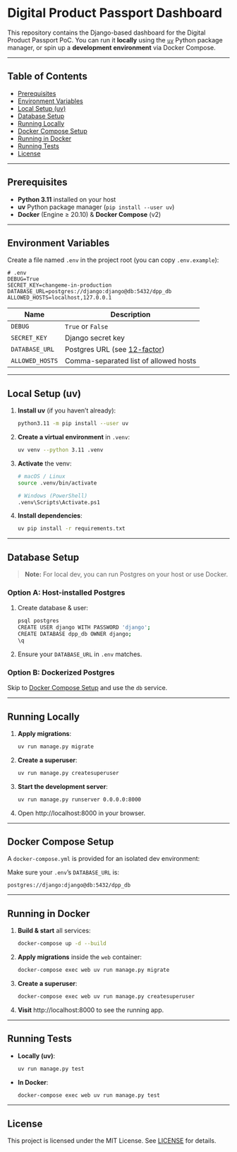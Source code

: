 # Digital Product Passport Dashboard

This repository contains the Django-based dashboard for the Digital Product Passport PoC.
You can run it **locally** using the [`uv`](https://pypi.org/project/uv/) Python package manager, or spin up a **development environment** via Docker Compose.

---

## Table of Contents

- [Prerequisites](#prerequisites)  
- [Environment Variables](#environment-variables)  
- [Local Setup (uv)](#local-setup-uv)  
- [Database Setup](#database-setup)  
- [Running Locally](#running-locally)  
- [Docker Compose Setup](#docker-compose-setup)  
- [Running in Docker](#running-in-docker)  
- [Running Tests](#running-tests)  
- [License](#license)  

---

## Prerequisites

- **Python 3.11** installed on your host  
- **uv** Python package manager (`pip install --user uv`)  
- **Docker** (Engine ≥ 20.10) & **Docker Compose** (v2)  

---

## Environment Variables

Create a file named `.env` in the project root (you can copy `.env.example`):

```dotenv
# .env
DEBUG=True
SECRET_KEY=changeme-in-production
DATABASE_URL=postgres://django:django@db:5432/dpp_db
ALLOWED_HOSTS=localhost,127.0.0.1
```

| Name            | Description                                         |
|-----------------|-----------------------------------------------------|
| `DEBUG`         | `True` or `False`                                   |
| `SECRET_KEY`    | Django secret key                                   |
| `DATABASE_URL`  | Postgres URL (see [12-factor](https://12factor.net/)) |
| `ALLOWED_HOSTS` | Comma-separated list of allowed hosts               |

---

## Local Setup (uv)

1. **Install uv** (if you haven’t already):

   ```bash
   python3.11 -m pip install --user uv
   ```

2. **Create a virtual environment** in `.venv`:

   ```bash
   uv venv --python 3.11 .venv
   ```

3. **Activate** the venv:

   ```bash
   # macOS / Linux
   source .venv/bin/activate

   # Windows (PowerShell)
   .venv\Scripts\Activate.ps1
   ```

4. **Install dependencies**:

   ```bash
   uv pip install -r requirements.txt
   ```

---

## Database Setup

> **Note:** For local dev, you can run Postgres on your host or use Docker.

### Option A: Host-installed Postgres

1. Create database & user:

   ```bash
   psql postgres
   CREATE USER django WITH PASSWORD 'django';
   CREATE DATABASE dpp_db OWNER django;
   \q
   ```

2. Ensure your `DATABASE_URL` in `.env` matches.

### Option B: Dockerized Postgres

Skip to [Docker Compose Setup](#docker-compose-setup) and use the `db` service.

---

## Running Locally

1. **Apply migrations**:

   ```bash
   uv run manage.py migrate
   ```

2. **Create a superuser**:

   ```bash
   uv run manage.py createsuperuser
   ```

3. **Start the development server**:

   ```bash
   uv run manage.py runserver 0.0.0.0:8000
   ```

4. Open http://localhost:8000 in your browser.

---

## Docker Compose Setup

A `docker-compose.yml` is provided for an isolated dev environment:

Make sure your `.env`’s `DATABASE_URL` is:

```text
postgres://django:django@db:5432/dpp_db
```

---

## Running in Docker

1. **Build & start** all services:

   ```bash
   docker-compose up -d --build
   ```

2. **Apply migrations** inside the `web` container:

   ```bash
   docker-compose exec web uv run manage.py migrate
   ```

3. **Create a superuser**:

   ```bash
   docker-compose exec web uv run manage.py createsuperuser
   ```

4. **Visit** http://localhost:8000 to see the running app.

---

## Running Tests

- **Locally (uv)**:

  ```bash
  uv run manage.py test
  ```

- **In Docker**:

  ```bash
  docker-compose exec web uv run manage.py test
  ```

---

## License

This project is licensed under the MIT License. See [LICENSE](LICENSE) for details.
